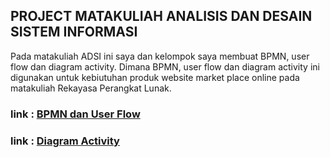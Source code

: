 ## PROJECT MATAKULIAH ANALISIS DAN DESAIN SISTEM INFORMASI

Pada matakuliah ADSI ini saya dan kelompok saya membuat BPMN, user flow dan diagram activity. Dimana BPMN, user flow dan diagram activity ini digunakan untuk kebiutuhan
produk website market place online pada matakuliah Rekayasa Perangkat Lunak. 

### link : [BPMN dan User Flow](https://drive.google.com/drive/u/0/folders/19hc0zB3D5xwzG6zupCPd2KthOXyX1SAt)
### link : [Diagram Activity](https://www.figma.com/file/RCoTECNcTy5kVGDnRaLSBg/ARRANCAR?node-id=0%3A1&t=LIgh37NOkGarcMTJ-0)
